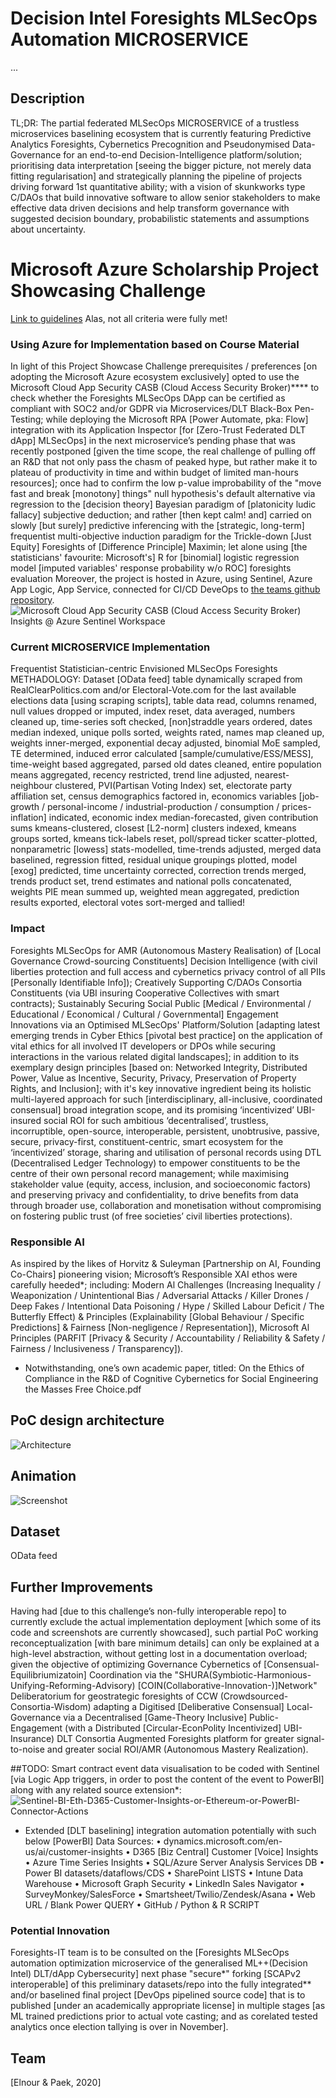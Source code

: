 # Decision Intel Foresights MLSecOps Automation MICROSERVICE
...

## Description
TL;DR: The partial federated MLSecOps MICROSERVICE of a trustless microservices baselining ecosystem that is currently featuring Predictive Analytics Foresights, Cybernetics Precognition and Pseudonymised Data-Governance for an end-to-end Decision-Intelligence platform/solution; prioritising data interpretation [seeing the bigger picture, not merely data fitting regularisation] and strategically planning the pipeline of projects driving forward 1st quantitative ability; with a vision of skunkworks type C/DAOs that build innovative software to allow senior stakeholders to make effective data driven decisions and help transform governance with suggested decision boundary, probabilistic statements and assumptions about uncertainty.

# Microsoft Azure Scholarship Project Showcasing Challenge
[Link to guidelines](https://docs.google.com/document/d/1p0rplg0ZrIFfBabY1WyhyVOxjVjxMORC3koV00rscAI/edit)
Alas, not all criteria were fully met!


### Using Azure for Implementation based on Course Material
In light of this Project Showcase Challenge prerequisites / preferences [on adopting the Microsoft Azure ecosystem exclusively] opted to use the Microsoft Cloud App Security CASB (Cloud Access Security Broker)**** to check whether the Foresights MLSecOps DApp can be certified as compliant with SOC2 and/or GDPR via Microservices/DLT Black-Box Pen-Testing; while deploying the Microsoft RPA [Power Automate, pka: Flow] integration with its Application Inspector [for [Zero-Trust Federated DLT dApp] MLSecOps] in the next microservice’s pending phase that was recently postponed [given the time scope, the real challenge of pulling off an R&D that not only pass the chasm of peaked hype, but rather make it to plateau of productivity in time and within budget of limited man-hours resources]; once had to confirm the low p-value improbability of the "move fast and break [monotony] things" null hypothesis's default alternative via regression to the [decision theory] Bayesian paradigm of [platonicity ludic fallacy] subjective deduction; and rather [then kept calm! and] carried on slowly [but surely] predictive inferencing with the [strategic, long-term] frequentist multi-objective induction paradigm for the Trickle-down [Just Equity] Foresights of [Difference Principle] Maximin; let alone using [the statisticians' favourite: Microsoft's] R for [binomial] logistic regression model [imputed variables' response probability w/o ROC] foresights evaluation
Moreover, the project is hosted in Azure, using Sentinel, Azure App Logic, App Service, connected for CI/CD DeveOps to [the teams github repository](https://github.com/Foresights-IT/MicrosoftML).
![Microsoft Cloud App Security CASB (Cloud Access Security Broker) Insights @ Azure Sentinel Workspace](CASB@Sentinel.png)


### Current MICROSERVICE Implementation
Frequentist Statistician-centric Envisioned MLSecOps Foresights METHADOLOGY:
Dataset [OData feed] table dynamically scraped from RealClearPolitics.com and/or Electoral-Vote.com for the last available elections data [using scraping scripts], table data read, columns renamed, null values dropped or imputed, index reset, data averaged, numbers cleaned up, time-series soft checked, [non]straddle years ordered, dates median indexed, unique polls sorted, weights rated, names map cleaned up, weights inner-merged, exponential decay adjusted, binomial MoE sampled, TE determined, induced error calculated [sample/cumulative/ESS/MESS], time-weight based aggregated, parsed old dates cleaned, entire population means aggregated, recency restricted, trend line adjusted, nearest-neighbour clustered, PVI(Partisan Voting Index) set, electorate party affiliation set, census demographics factored in, economics variables [job-growth / personal-income / industrial-production / consumption / prices-inflation] indicated, economic index median-forecasted, given contribution sums kmeans-clustered, closest [L2-norm] clusters indexed, kmeans groups sorted, kmeans tick-labels reset, poll/spread ticker scatter-plotted, nonparametric [lowess] stats-modelled, time-trends adjusted, merged data baselined, regression fitted, residual unique groupings plotted, model [exog] predicted, time uncertainty corrected, correction trends merged, trends product set, trend estimates and national polls concatenated, weights PIE mean summed up, weighted mean aggregated, prediction results exported, electoral votes sort-merged and tallied!


### Impact
Foresights MLSecOps for AMR (Autonomous Mastery Realisation) of [Local Governance Crowd-sourcing Constituents] Decision Intelligence (with civil liberties protection and full access and cybernetics privacy control of all PIIs [Personally Identifiable Info]); Creatively Supporting C/DAOs Consortia Constituents (via UBI insuring Cooperative Collectives with smart contracts); Sustainably Securing Social Public [Medical / Environmental / Educational / Economical / Cultural / Governmental] Engagement Innovations via an Optimised MLSecOps' Platform/Solution [adapting latest emerging trends in Cyber Ethics [pivotal best practice] on the application of vital ethics for all involved IT developers or DPOs while securing interactions in the various related digital landscapes]; in addition to its exemplary design principles [based on: Networked Integrity, Distributed Power, Value as Incentive, Security, Privacy, Preservation of Property Rights, and Inclusion]; with it's key innovative ingredient being its holistic multi-layered approach for such [interdisciplinary, all-inclusive, coordinated consensual] broad integration scope, and its promising ‘incentivized’ UBI-insured social ROI for such ambitious ‘decentralised’, trustless, incorruptible, open-source, interoperable, persistent, unobtrusive, passive, secure, privacy-first, constituent-centric, smart ecosystem for the ‘incentivized’ storage, sharing and utilisation of personal records using DTL (Decentralised Ledger Technology) to empower constituents to be the centre of their own personal record management; while maximising stakeholder value (equity, access, inclusion, and socioeconomic factors) and preserving privacy and confidentiality, to drive benefits from data through broader use, collaboration and monetisation without compromising on fostering public trust (of free societies’ civil liberties protections).


### Responsible AI
As inspired by the likes of Horvitz & Suleyman [Partnership on AI, Founding Co-Chairs] pioneering vision; Microsoft’s Responsible XAI ethos were carefully heeded*; including: Modern Al Challenges (Increasing Inequality / Weaponization / Unintentional Bias / Adversarial Attacks / Killer Drones / Deep Fakes / Intentional Data Poisoning / Hype / Skilled Labour Deficit / The Butterfly Effect) & Principles (Explainability [Global Behaviour / Specific Predictions] & Fairness [Non-negligence / Representation]), Microsoft Al Principles (PARFIT [Privacy & Security / Accountability / Reliability & Safety / Fairness / Inclusiveness / Transparency]).

* Notwithstanding, one’s own academic paper, titled:
On the Ethics of Compliance in the R&D of Cognitive Cybernetics for Social Engineering the Masses Free Choice.pdf


## PoC design architecture
![Architecture](architecture.png)

## Animation
![Screenshot](animation.gif)

## Dataset
OData feed


## Further Improvements
Having had [due to this challenge’s non-fully interoperable repo] to currently exclude the actual implementation deployment [which some of its code and screenshots are currently showcased], such partial PoC working reconceptualization [with bare minimum details] can only be explained at a high-level abstraction, without getting lost in a documentation overload; given the objective of optimizing Governance Cybernetics of [Consensual-Equilibriumizatoin] Coordination via the "SHURA(Symbiotic-Harmonious-Unifying-Reforming-Advisory) [COIN(Collaborative-Innovation-)]Network" Deliberatorium for geostrategic foresights of CCW (Crowdsourced-Consortia-Wisdom) adapting a Digitised [Deliberative Consensual] Local-Governance via a Decentralised [Game-Theory Inclusive] Public-Engagement (with a Distributed [Circular-EconPolity Incentivized] UBI-Insurance) DLT Consortia Augmented Foresights platform for greater signal-to-noise and greater social ROI/AMR (Autonomous Mastery Realization).


##TODO:
Smart contract event data visualisation to be coded with Sentinel [via Logic App triggers, in order to post the content of the event to PowerBI] along with any related source extension*:
![Sentinel-BI-Eth-D365-Customer-Insights-or-Ethereum-or-PowerBI-Connector-Actions](PowerBI-Actions.png)
* Extended [DLT baselining] integration automation potentially with such below [PowerBI] Data Sources:
•	dynamics.microsoft.com/en-us/ai/customer-insights
•	D365 [Biz Central] Customer [Voice] Insights
•	Azure Time Series Insights
•	SQL/Azure Server Analysis Services DB
•	Power BI datasets/dataflows/CDS
•	SharePoint LISTS
•	Intune Data Warehouse
•	Microsoft Graph Security
•	LinkedIn Sales Navigator
•	SurveyMonkey/SalesForce
•	Smartsheet/Twilio/Zendesk/Asana
•	Web URL / Blank Power QUERY
•	GitHub / Python & R SCRIPT


### Potential Innovation
Foresights-IT team is to be consulted on the [Foresights MLSecOps automation optimization microservice of the generalised ML++(Decision Intel) DLT/dApp Cybersecurity] next phase "secure*" forking [SCAPv2 interoperable] of this preliminary datasets/repo into the fully integrated** and/or baselined final project [DevOps pipelined source code] that is to published [under an academically appropriate license] in multiple stages [as ML trained predictions prior to actual vote casting; and as corelated tested analytics once election tallying is over in November].


## Team
[Elnour & Paek, 2020]